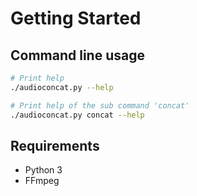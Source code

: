 # Getting Started

## Command line usage

```bash
# Print help
./audioconcat.py --help

# Print help of the sub command 'concat'
./audioconcat.py concat --help
```


## Requirements

* Python 3
* FFmpeg
